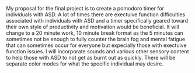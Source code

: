 My proposal for the final project is to create a pomodoro timer for individuals with ASD. A lot of times there are exectuive function difficulties associated with individuals with ASD and a timer specifically geared toward their own style of productivity and motivation would be beneficial. It will change to a 20 minute work, 10 minute break format as the 5 minutes can sometimes not be enough to fully counter the brain fog and mental fatigue that can sometimes occur for everyone but expecially those with exectuive function issues. I will incorporate sounds and various other sensory content to help those with ASD to not get as burnt out as quickly. There will be separate color modes for what the specific individual may desire. 